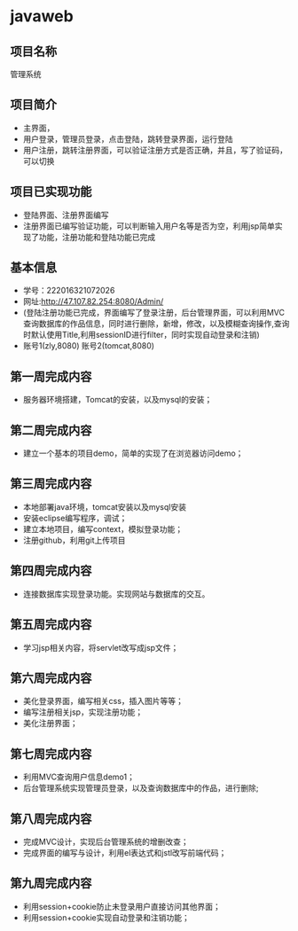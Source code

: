 # javaweb



## 项目名称
   管理系统

## 项目简介
- 主界面，
- 用户登录，管理员登录，点击登陆，跳转登录界面，运行登陆
- 用户注册，跳转注册界面，可以验证注册方式是否正确，并且，写了验证码，可以切换

## 项目已实现功能
- 登陆界面、注册界面编写
- 注册界面已编写验证功能，可以判断输入用户名等是否为空，利用jsp简单实现了功能，注册功能和登陆功能已完成 


## 基本信息
- 学号：222016321072026
- 网址:http://47.107.82.254:8080/Admin/ 
- (登陆注册功能已完成，界面编写了登录注册，后台管理界面，可以利用MVC查询数据库的作品信息，同时进行删除，新增，修改，以及模糊查询操作,查询时默认使用Title,利用sessionID进行filter，同时实现自动登录和注销)
- 账号1(zly,8080) 账号2(tomcat,8080)

## 第一周完成内容
- 服务器环境搭建，Tomcat的安装，以及mysql的安装；

## 第二周完成内容
- 建立一个基本的项目demo，简单的实现了在浏览器访问demo；

## 第三周完成内容
- 本地部署java环境，tomcat安装以及mysql安装
- 安装eclipse编写程序，调试；
- 建立本地项目，编写context，模拟登录功能；
- 注册github，利用git上传项目

## 第四周完成内容
- 连接数据库实现登录功能。实现网站与数据库的交互。

## 第五周完成内容
- 学习jsp相关内容，将servlet改写成jsp文件；

## 第六周完成内容
- 美化登录界面，编写相关css，插入图片等等；
- 编写注册相关jsp，实现注册功能；
- 美化注册界面；

## 第七周完成内容
- 利用MVC查询用户信息demo1；
- 后台管理系统实现管理员登录，以及查询数据库中的作品，进行删除;

## 第八周完成内容
- 完成MVC设计，实现后台管理系统的增删改查；
- 完成界面的编写与设计，利用el表达式和jstl改写前端代码；

## 第九周完成内容
- 利用session+cookie防止未登录用户直接访问其他界面；
- 利用session+cookie实现自动登录和注销功能；
